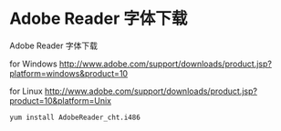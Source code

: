 # Adobe Reader 字体下载  

Adobe Reader 字体下载

for Windows  http://www.adobe.com/support/downloads/product.jsp?platform=windows&product=10

for Linux   http://www.adobe.com/support/downloads/product.jsp?product=10&platform=Unix

```Shell
yum install AdobeReader_cht.i486
```
